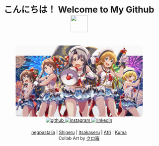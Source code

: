 <h1 align="center" justify="center">こんにちは！ Welcome to My Github <img src="https://media.tenor.com/JDzDTtW-PM8AAAAi/bocchi-the-rock.gif" width="55px" height="55px"></h1>
<div align="middle">
	<br/>
  <a href="https://github.com/negpastalia"><img img style="height: 24vw;" src="collab/2021/08/neg.png"></a><a href="https://github.com/shigeru22"><img style="height: 24vw;" src="collab/2021/08/shigeru.png"></a><a href="https://github.com/Itsakaseru"><img style="height: 24vw;" src="collab/2021/08/itsakaseru.png"></a><a href="https://github.com/afrisanjaya"><img style="height: 24vw;" src="collab/2021/08/afri.png"></a><a href="https://github.com/Andrioeffendi31"><img style="height: 24vw;" src="collab/2021/08/kuma.png"></a>
</div>
<div align="center">
<a href="https://github.com/Andrioeffendi31" target="_blank">
<img src=https://img.shields.io/badge/github-%2324292e.svg?&style=for-the-badge&logo=github&logoColor=white alt=github style="margin-bottom: 5px;" />
</a>
<a href="https://www.instagram.com/andrioeffendi31" target="_blank">
<img src=https://img.shields.io/badge/instagram-%23405DE6.svg?&style=for-the-badge&logo=instagram&logoColor=white alt=instagram style="margin-bottom: 5px;" />
</a>
<a href="https://www.linkedin.com/in/andrioeffendi/" target="_blank">
<img src=https://img.shields.io/badge/linkedin-%231E77B5.svg?&style=for-the-badge&logo=linkedin&logoColor=white alt=linkedin style="margin-bottom: 5px;" />
</a>
</div>  
<br />
<div align="middle">
	<a href="https://github.com/negpastalia">negpastalia</a> |
	<a href="https://github.com/shigeru22">Shigeru</a> |
	<a href="https://github.com/Itsakaseru">Itsakaseru</a> |
	<a href="https://github.com/afrisanjaya">Afri</a> |
	<a href="https://github.com/Andrioeffendi31">Kuma</a>
</div>
<div align="middle">
	Collab Art by <a href="https://twitter.com/kurobako_BB">クロ箱</a>
</div>
<br />
<br>
